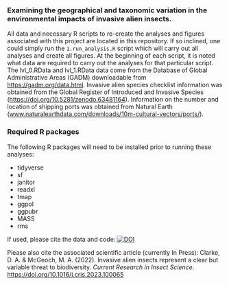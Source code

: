### Examining the geographical and taxonomic variation in the environmental impacts of invasive alien insects. 

All data and necessary R scripts to re-create the analyses and figures associated with this project are located in this repository. If so inclined, one could simply run the `1.run_analysis.R` script which will carry out all analyses and create all figures. At the beginning of each script, it is noted what data are required to carry out the analyses for that particular script. The lvl_0.RData and lvl_1.RData data come from the Database of Global Administrative Areas (GADM) downloadable from https://gadm.org/data.html. Invasive alien species checklist information was obtained from the Global Register of Introduced and Invasive Species  (https://doi.org/10.5281/zenodo.63481164). Information on the number and location of shipping ports was obtained from Natural Earth (www.naturalearthdata.com/downloads/10m-cultural-vectors/ports/). 

### Required R packages
The following R packages will need to be installed prior to running these analyses:
* tidyverse
* sf
* janitor
* readxl
* tmap
* ggpol
* ggpubr
* MASS
* rms

If used, please cite the data and code: [![DOI](https://zenodo.org/badge/367756845.svg)](https://zenodo.org/badge/latestdoi/367756845)

Please also cite the associated scientific article (currently In Press): Clarke, D. A. & McGeoch, M. A. (2022). Invasive alien insects represent a clear but variable threat to biodiversity. _Current Research in Insect Science_. https://doi.org/10.1016/j.cris.2023.100065
